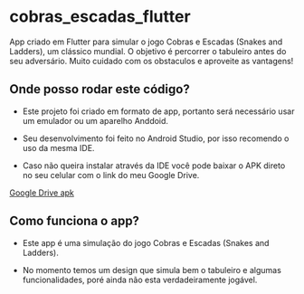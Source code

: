 # cobras_escadas_flutter

App criado em Flutter para simular o jogo Cobras e Escadas (Snakes and Ladders), um clássico mundial.
O objetivo é percorrer o tabuleiro antes do seu adversário. Muito cuidado com os obstaculos e aproveite as vantagens!



## Onde posso rodar este código?

 - Este projeto foi criado em formato de app, portanto será necessário usar um emulador ou um aparelho Anddoid.

 - Seu desenvolvimento foi feito no Android Studio, por isso recomendo o uso da mesma IDE.
 - Caso não queira instalar através da IDE você pode baixar o APK direto no seu celular com o link do meu Google Drive.

  [Google Drive apk ](https://drive.google.com/file/d/1o1dNrpJ3DzHLyDElUAhX1zFJIKj9WKKB/view?usp=sharing)


## Como funciona o app?

 - Este app é uma simulação do jogo Cobras e Escadas (Snakes and Ladders).

 - No momento temos um design que simula bem o tabuleiro e algumas funcionalidades, poré ainda não esta verdadeiramente jogável.
